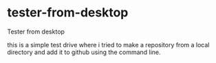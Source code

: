 # tester-from-desktop
Tester from desktop

this is a simple test drive where i tried to make a repository from a local directory and add it to github using the command line. 

